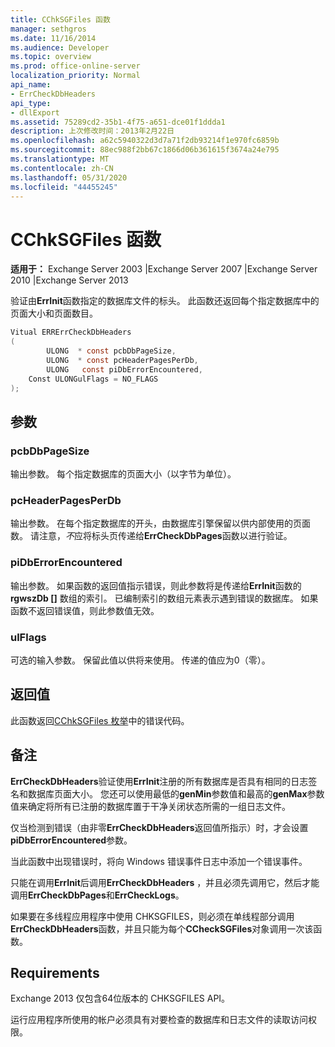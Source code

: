 ```yaml
---
title: CChkSGFiles 函数
manager: sethgros
ms.date: 11/16/2014
ms.audience: Developer
ms.topic: overview
ms.prod: office-online-server
localization_priority: Normal
api_name:
- ErrCheckDbHeaders
api_type:
- dllExport
ms.assetid: 75289cd2-35b1-4f75-a651-dce01f1ddda1
description: 上次修改时间：2013年2月22日
ms.openlocfilehash: a62c5940322d3d7a71f2db93214f1e970fc6859b
ms.sourcegitcommit: 88ec988f2bb67c1866d06b361615f3674a24e795
ms.translationtype: MT
ms.contentlocale: zh-CN
ms.lasthandoff: 05/31/2020
ms.locfileid: "44455245"
---
```

# <a name="cchksgfileserrcheckdbheaders-function"></a>CChkSGFiles 函数

**适用于：** Exchange Server 2003 |Exchange Server 2007 |Exchange Server 2010 |Exchange Server 2013 
  
验证由**ErrInit**函数指定的数据库文件的标头。 此函数还返回每个指定数据库中的页面大小和页面数目。 
  
```cs
Vitual ERRErrCheckDbHeaders  
(
        ULONG  * const pcbDbPageSize,
        ULONG  * const pcHeaderPagesPerDb,
        ULONG   const piDbErrorEncountered,
    Const ULONGulFlags = NO_FLAGS
);

```

## <a name="parameters"></a>参数

### <a name="pcbdbpagesize"></a>pcbDbPageSize 
  
输出参数。 每个指定数据库的页面大小（以字节为单位）。
    
### <a name="pcheaderpagesperdb"></a>pcHeaderPagesPerDb 
  
输出参数。 在每个指定数据库的开头，由数据库引擎保留以供内部使用的页面数。 请注意，*不*应将标头页传递给**ErrCheckDbPages**函数以进行验证。 
    
### <a name="pidberrorencountered"></a>piDbErrorEncountered
  
输出参数。 如果函数的返回值指示错误，则此参数将是传递给**ErrInit**函数的**rgwszDb []** 数组的索引。 已编制索引的数组元素表示遇到错误的数据库。 如果函数不返回错误值，则此参数值无效。 
    
### <a name="ulflags"></a>ulFlags 
  
可选的输入参数。 保留此值以供将来使用。 传递的值应为0（零）。
    
## <a name="return-value"></a>返回值

此函数返回[CChkSGFiles 枚举](cchksgfiles-err-enumeration.md)中的错误代码。
  
## <a name="remarks"></a>备注

**ErrCheckDbHeaders**验证使用**ErrInit**注册的所有数据库是否具有相同的日志签名和数据库页面大小。 您还可以使用最低的**genMin**参数值和最高的**genMax**参数值来确定将所有已注册的数据库置于干净关闭状态所需的一组日志文件。 
  
仅当检测到错误（由非零**ErrCheckDbHeaders**返回值所指示）时，才会设置**piDbErrorEncountered**参数。 
  
当此函数中出现错误时，将向 Windows 错误事件日志中添加一个错误事件。
  
只能在调用**ErrInit**后调用**ErrCheckDbHeaders** ，并且必须先调用它，然后才能调用**ErrCheckDbPages**和**ErrCheckLogs**。
  
如果要在多线程应用程序中使用 CHKSGFILES，则必须在单线程部分调用**ErrCheckDbHeaders**函数，并且只能为每个**CCheckSGFiles**对象调用一次该函数。 
  
## <a name="requirements"></a>Requirements

Exchange 2013 仅包含64位版本的 CHKSGFILES API。
  
运行应用程序所使用的帐户必须具有对要检查的数据库和日志文件的读取访问权限。
  

